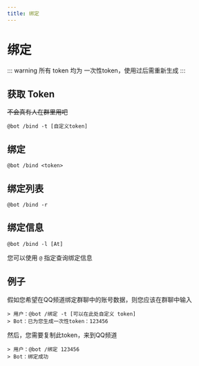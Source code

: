 ```yaml
---
title: 绑定
---
```


# 绑定

::: warning
所有 token 均为 一次性token，使用过后需重新生成
:::


## 获取 Token
~~不会真有人在群里用吧~~
```shell
@bot /bind -t [自定义token]
```

## 绑定

```shell
@bot /bind <token>
```

## 绑定列表

```shell
@bot /bind -r
```

## 绑定信息

```shell
@bot /bind -l [At]
```
您可以使用 `@` 指定查询绑定信息

## 例子

假如您希望在QQ频道绑定群聊中的账号数据，则您应该在群聊中输入
```shell
> 用户：@bot /绑定 -t [可以在此处自定义 token]
> Bot：已为您生成一次性token：123456
```
然后，您需要复制此token，来到QQ频道
```shell
> 用户：@bot /绑定 123456
> Bot：绑定成功
```